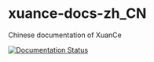 # xuance-docs-zh_CN
Chinese documentation of XuanCe

[![Documentation Status](https://xuance.readthedocs.io/zh/latest/)](https://xuance.readthedocs.io/zh/latest/)
